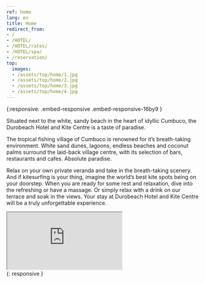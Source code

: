 ```yaml
---
ref: home
lang: en
title: Home
redirect_from:
- /
- /HOTEL/
- /HOTEL/rates/
- /HOTEL/spa/
- /reservation/
top:
  images:
  - /assets/top/home/1.jpg
  - /assets/top/home/2.jpg
  - /assets/top/home/3.jpg
  - /assets/top/home/4.jpg
---
```

{:responsive: .embed-responsive .embed-responsive-16by9 }

Situated next to the white, sandy beach in the heart of idyllic Cumbuco, the Durobeach Hotel and Kite Centre is a taste of paradise.

The tropical fishing village of Cumbuco is renowned for it’s breath-taking environment. White sand dunes, lagoons, endless beaches and coconut palms surround the laid-back village centre, with its selection of bars, restaurants and cafes. Absolute paradise.

Relax on your own private veranda and take in the breath-taking scenery.
And if kitesurfing is your thing, imagine the world’s best kite spots being on your doorstep.
When you are ready for some rest and relaxation, dive into the refreshing or have a massage. Or simply relax with a drink on our terrace and soak in the views.
Your stay at Durobeach Hotel and Kite Centre will be a truly unforgettable experience.

<div><iframe src="https://www.youtube.com/embed/vrr3ArhvgIo" allowfullscreen> </iframe></div>{: responsive }
